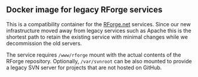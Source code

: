 ## Docker image for legacy RForge services

This is a compatibility container for the [RForge.net](https://rforge.net) services.
Since our new infrastructure moved away from legacy services such as Apache this is the shortest path to retain the existing service with minimal changes while we decommission the old servers.

The service requires `/www/rforge` mount with the actual contents of the RForge repository.
Optionally, `/var/svnroot` can be also mounted to provide a legacy SVN server for projects that are not hosted on GitHub.
